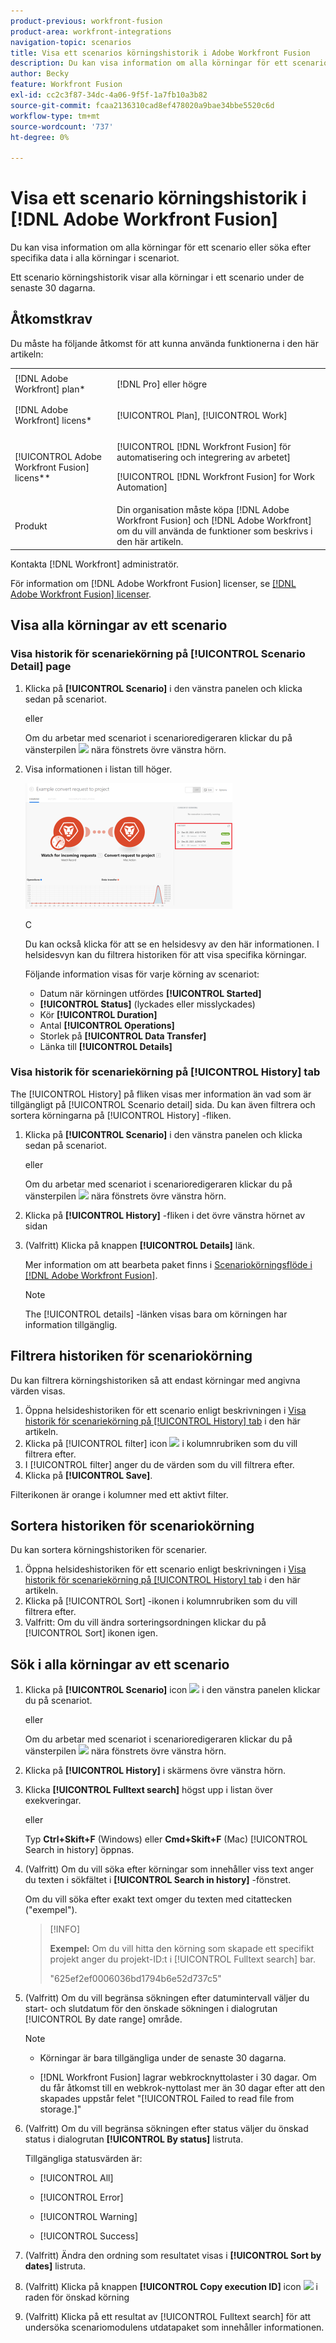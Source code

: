 ```yaml
---
product-previous: workfront-fusion
product-area: workfront-integrations
navigation-topic: scenarios
title: Visa ett scenarios körningshistorik i Adobe Workfront Fusion
description: Du kan visa information om alla körningar för ett scenario eller söka efter specifika data i alla körningar i scenariot.
author: Becky
feature: Workfront Fusion
exl-id: cc2c3f87-34dc-4a06-9f5f-1a7fb10a3b82
source-git-commit: fcaa2136310cad8ef478020a9bae34bbe5520c6d
workflow-type: tm+mt
source-wordcount: '737'
ht-degree: 0%

---
```


# Visa ett scenario körningshistorik i [!DNL Adobe Workfront Fusion]

Du kan visa information om alla körningar för ett scenario eller söka efter specifika data i alla körningar i scenariot.

Ett scenario körningshistorik visar alla körningar i ett scenario under de senaste 30 dagarna.

## Åtkomstkrav

Du måste ha följande åtkomst för att kunna använda funktionerna i den här artikeln:

<table style="table-layout:auto">  
 <col> 
 <col> 
 <tbody> 
  <tr> 
    <td role="rowheader">[!DNL Adobe Workfront] plan*</td> 
   <td> <p>[!DNL Pro] eller högre</p> </td> 
  </tr> 
  <tr data-mc-conditions=""> 
   <td role="rowheader">[!DNL Adobe Workfront] licens*</td> 
   <td> <p>[!UICONTROL Plan], [!UICONTROL Work]</p> </td> 
  </tr> 
  <tr> 
   <td role="rowheader">[!UICONTROL Adobe Workfront Fusion] licens**</td> 
  <td> <p>[!UICONTROL [!DNL Workfront Fusion] för automatisering och integrering av arbetet] </p><p>[!UICONTROL [!DNL Workfront Fusion] for Work Automation] </p>  </td>  
  </tr> 
  <tr> 
   <td role="rowheader">Produkt</td> 
   <td>Din organisation måste köpa [!DNL Adobe Workfront Fusion] och [!DNL Adobe Workfront] om du vill använda de funktioner som beskrivs i den här artikeln.</td> 
  </tr> 
 </tbody> 
</table>

Kontakta [!DNL Workfront] administratör.

För information om [!DNL Adobe Workfront Fusion] licenser, se [[!DNL Adobe Workfront Fusion] licenser](../../workfront-fusion/get-started/license-automation-vs-integration.md).

## Visa alla körningar av ett scenario

### Visa historik för scenariekörning på [!UICONTROL Scenario Detail] page

1. Klicka på **[!UICONTROL Scenario]** i den vänstra panelen och klicka sedan på scenariot.

   eller

   Om du arbetar med scenariot i scenarioredigeraren klickar du på vänsterpilen ![](assets/exit-editing-arrow.png) nära fönstrets övre vänstra hörn.

1. Visa informationen i listan till höger.

   ![](assets/open-history-tab-350x202.png)

   C

   Du kan också klicka för att se en helsidesvy av den här informationen. I helsidesvyn kan du filtrera historiken för att visa specifika körningar.

   Följande information visas för varje körning av scenariot:

   * Datum när körningen utfördes **[!UICONTROL Started]**
   * **[!UICONTROL Status]** (lyckades eller misslyckades)
   * Kör **[!UICONTROL Duration]**
   * Antal **[!UICONTROL Operations]**
   * Storlek på **[!UICONTROL Data Transfer]**
   * Länka till **[!UICONTROL Details]**

### Visa historik för scenariekörning på [!UICONTROL History] tab

The [!UICONTROL History] på fliken visas mer information än vad som är tillgängligt på [!UICONTROL Scenario detail] sida. Du kan även filtrera och sortera körningarna på [!UICONTROL History] -fliken.

1. Klicka på **[!UICONTROL Scenario]** i den vänstra panelen och klicka sedan på scenariot.

   eller

   Om du arbetar med scenariot i scenarioredigeraren klickar du på vänsterpilen ![](assets/exit-editing-arrow.png) nära fönstrets övre vänstra hörn.

1. Klicka på **[!UICONTROL History]** -fliken i det övre vänstra hörnet av sidan
1. (Valfritt) Klicka på knappen **[!UICONTROL Details]** länk.

   Mer information om att bearbeta paket finns i [Scenariokörningsflöde i [!DNL Adobe Workfront Fusion]](../../workfront-fusion/scenarios/scenario-execution-flow.md).

   >[!NOTE]
   >
   >The [!UICONTROL details] -länken visas bara om körningen har information tillgänglig.

## Filtrera historiken för scenariokörning

Du kan filtrera körningshistoriken så att endast körningar med angivna värden visas.

1. Öppna helsideshistoriken för ett scenario enligt beskrivningen i [Visa historik för scenariekörning på [!UICONTROL History] tab](#view-scenario-execution-history-on-the-history-tab) i den här artikeln.
1. Klicka på [!UICONTROL filter] icon ![](assets/fusion-scenario-filter-icon.png) i kolumnrubriken som du vill filtrera efter.
1. I [!UICONTROL filter] anger du de värden som du vill filtrera efter.
1. Klicka på **[!UICONTROL Save]**.

Filterikonen är orange i kolumner med ett aktivt filter.

## Sortera historiken för scenariokörning

Du kan sortera körningshistoriken för scenarier.

1. Öppna helsideshistoriken för ett scenario enligt beskrivningen i [Visa historik för scenariekörning på [!UICONTROL History] tab](#view-scenario-execution-history-on-the-history-tab) i den här artikeln.
1. Klicka på [!UICONTROL Sort] -ikonen i kolumnrubriken som du vill filtrera efter.
1. Valfritt: Om du vill ändra sorteringsordningen klickar du på [!UICONTROL Sort] ikonen igen.

## Sök i alla körningar av ett scenario

1. Klicka på **[!UICONTROL Scenario]** icon ![](assets/scenarios-icon.png) i den vänstra panelen klickar du på scenariot.

   eller

   Om du arbetar med scenariot i scenarioredigeraren klickar du på vänsterpilen ![](assets/exit-editing-arrow.png) nära fönstrets övre vänstra hörn.

1. Klicka på **[!UICONTROL History]** i skärmens övre vänstra hörn.
1. Klicka **[!UICONTROL Fulltext search]** högst upp i listan över exekveringar.

   eller

   Typ **Ctrl+Skift+F** (Windows) eller **Cmd+Skift+F** (Mac) [!UICONTROL Search in history] öppnas.

1. (Valfritt) Om du vill söka efter körningar som innehåller viss text anger du texten i sökfältet i **[!UICONTROL Search in history]** -fönstret.

   Om du vill söka efter exakt text omger du texten med citattecken (&quot;exempel&quot;).

   >[!INFO]
   >
   >**Exempel:** Om du vill hitta den körning som skapade ett specifikt projekt anger du projekt-ID:t i [!UICONTROL Fulltext search] bar.
   >
   >&quot;625ef2ef0006036bd1794b6e52d737c5&quot;

1. (Valfritt) Om du vill begränsa sökningen efter datumintervall väljer du start- och slutdatum för den önskade sökningen i dialogrutan [!UICONTROL By date range] område.

   >[!NOTE]
   >
   >* Körningar är bara tillgängliga under de senaste 30 dagarna.
   >
   >* [!DNL Workfront Fusion] lagrar webkrocknyttolaster i 30 dagar. Om du får åtkomst till en webkrok-nyttolast mer än 30 dagar efter att den skapades uppstår felet &quot;[!UICONTROL Failed to read file from storage.]&quot;



1. (Valfritt) Om du vill begränsa sökningen efter status väljer du önskad status i dialogrutan **[!UICONTROL By status]** listruta.


   Tillgängliga statusvärden är:

   * [!UICONTROL All]

   * [!UICONTROL Error]

   * [!UICONTROL Warning]

   * [!UICONTROL Success]

1. (Valfritt) Ändra den ordning som resultatet visas i **[!UICONTROL Sort by dates]** listruta.

1. (Valfritt) Klicka på knappen **[!UICONTROL Copy execution ID]** icon <img src="assets/copy-fusion-execution-id-icon.png"> i raden för önskad körning

1. (Valfritt) Klicka på ett resultat av [!UICONTROL Fulltext search] för att undersöka scenariomodulens utdatapaket som innehåller informationen.
